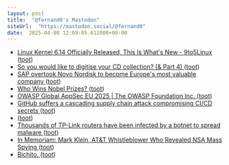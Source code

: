```yaml
---
layout: post
title:  "@fernand0's Mastodon"
siteUrl:  "https://mastodon.social/@fernand0"
date:  2025-04-08 12:09:05.612000+00:00
---
```

*  [Linux Kernel 6.14 Officially Released, This Is What&#39;s New - 9to5Linux  ](https://9to5linux.com/linux-kernel-6-14-officially-released-this-is-whats-new) ([toot](https://mastodon.social/@fernand0/114302264646645253))
*  [So you would like to digitise your CD collection? (& Part 4) ](https://dev.to/fernand0/so-you-would-like-to-digitise-your-cd-collection-part-4-4ke) ([toot](https://mastodon.social/@fernand0/114302140208310107))
*  [SAP overtook Novo Nordisk to become Europe's most valuable company ](https://www.euronews.com/business/2025/03/24/sap-has-just-become-europes-most-valuable-company-dethroning-novo-nordis) ([toot](https://mastodon.social/@fernand0/114302124819271560))
*  [Who Wins Nobel Prizes? ](https://www.construction-physics.com/p/who-wins-nobel-prize) ([toot](https://mastodon.social/@fernand0/114301795722600722))
*  [OWASP Global AppSec EU 2025 \| The OWASP Foundation Inc. ](https://owasp.glueup.com/event/owasp-global-appsec-eu-2025-123983) ([toot](https://mastodon.social/@fernand0/114301657081406628))
*  [GitHub suffers a cascading supply chain attack compromising CI/CD secrets ](https://www.infoworld.com/article/3849245/github-suffers-a-cascading-supply-chain-attack-compromising-ci-cd-secrets.htm) ([toot](https://mastodon.social/@fernand0/114301400155706564))
*  [ ](https://www.flickr.com/photos/fernand0/54400734930) ([toot](https://mastodon.social/@fernand0/114299795383294019))
*  [Thousands of TP-Link routers have been infected by a botnet to spread malware ](https://www.tomsguide.com/computing/malware-adware/thousands-of-tp-link-routers-have-been-infected-by-a-botnet-to-spread-malwar) ([toot](https://mastodon.social/@fernand0/114299672588736033))
*  [In Memoriam: Mark Klein, AT&T Whistleblower Who Revealed NSA Mass Spying ](https://www.eff.org/deeplinks/2025/03/memoriam-mark-klein-att-whistleblower-about-nsa-mass-spyin) ([toot](https://mastodon.social/@fernand0/114297946964386245))
*  [Bichito. ](https://avecesunafoto.wordpress.com/2025/04/06/bichito) ([toot](https://mastodon.social/@fernand0/114297896146579571))
